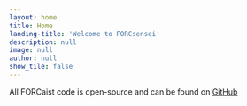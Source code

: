 ```yaml
---
layout: home
title: Home
landing-title: 'Welcome to FORCsensei'
description: null
image: null
author: null
show_tile: false
---
```


All FORCaist code is open-source and can be found on <a href="https://github.com/FORCaist/forcsensei" target="_blank">GitHub</a> 
